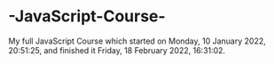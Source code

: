 # -JavaScript-Course-
My full JavaScript Course which started on Monday, ‎10 ‎January ‎2022, ‏‎20:51:25, and finished it Friday, ‎18 ‎February ‎2022, ‏‎16:31:02.
